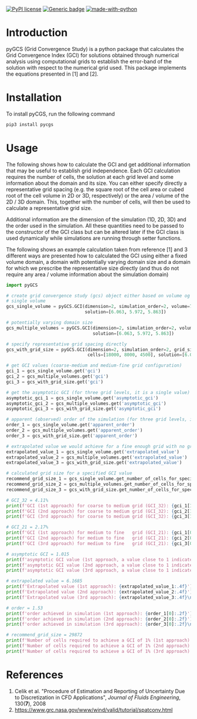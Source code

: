 [![PyPI license](https://img.shields.io/pypi/l/pygcs.svg)](https://pypi.python.org/pypi/pygcs/)
[![Generic badge](https://img.shields.io/badge/Version-v0.4.1-red.svg)](https://shields.io/)
[![made-with-python](https://img.shields.io/badge/Made%20with-Python-1f425f.svg)](https://www.python.org/)

# Introduction

pyGCS (Grid Convergence Study) is a python package that calculates the Grid Convergence Index (GCI) for solutions obtained through numerical analysis using computational grids to establish the error-band of the solution with respect to the numerical grid used. This package implements the equations presented in [1] and [2].

# Installation

To install pyCGS, run the following command

```bash
pip3 install pycgs
```

# Usage

The following shows how to calculate the GCI and get additional information that may be useful to establish grid independence. Each GCI calculation requires the number of cells, the solution at each grid level and some information about the domain and its size. You can either specify directly a representative grid spacing (e.g. the square root of the cell area or cubed root of the cell volume in 2D or 3D, respectively) or the area / volume of the 2D / 3D domain. This, together with the number of cells, will then be used to calculate a representative grid size.

Additional information are the dimension of the simulation (1D, 2D, 3D) and the order used in the simulation. All these quantities need to be passed to the constructor of the GCI class but can be altered later if the GCI class is used dynamically while simulations are running through setter functions.

The following shows an example calculation taken from reference [1] and 3 different ways are presented how to calculated the GCI using either a fixed volume domain, a domain with potentially varying domain size and a domain for which we prescribe the representative size directly (and thus do not require any area / volume information about the simulation domain)

```python
import pyGCS

# create grid convergence study (gcs) object either based on volume og grid size
# single volume
gcs_single_volume = pyGCS.GCI(dimension=2, simulation_order=2, volume=76, cells=[18000, 8000, 4500],
                              solution=[6.063, 5.972, 5.863])

# potentially varying domain size
gcs_multiple_volumes = pyGCS.GCI(dimension=2, simulation_order=2, volume=[76, 76, 76], cells=[18000, 8000, 4500],
                                 solution=[6.063, 5.972, 5.863])

# specify representative grid spacing directly
gcs_with_grid_size = pyGCS.GCI(dimension=2, simulation_order=2, grid_size=[0.75, 1.125, 1.5],
                               cells=[18000, 8000, 4500], solution=[6.063, 5.972, 5.863])

# get GCI values (coarse-medium and medium-fine grid configuration)
gci_1 = gcs_single_volume.get('gci')
gci_2 = gcs_multiple_volumes.get('gci')
gci_3 = gcs_with_grid_size.get('gci')

# get the asymptotic GCI (for three grid levels, it is a single value)
asymptotic_gci_1 = gcs_single_volume.get('asymptotic_gci')
asymptotic_gci_2 = gcs_multiple_volumes.get('asymptotic_gci')
asymptotic_gci_3 = gcs_with_grid_size.get('asymptotic_gci')

# apparent (observed) order of the simulation (for three grid levels, it is a single value)
order_1 = gcs_single_volume.get('apparent_order')
order_2 = gcs_multiple_volumes.get('apparent_order')
order_3 = gcs_with_grid_size.get('apparent_order')

# extrapolated value we would achieve for a fine enough grid with no grid induced errors
extrapolated_value_1 = gcs_single_volume.get('extrapolated_value')
extrapolated_value_2 = gcs_multiple_volumes.get('extrapolated_value')
extrapolated_value_3 = gcs_with_grid_size.get('extrapolated_value')

# calculated grid size for a specified GCI value
recommend_grid_size_1 = gcs_single_volume.get_number_of_cells_for_specified_gci_of(0.01)
recommend_grid_size_2 = gcs_multiple_volumes.get_number_of_cells_for_specified_gci_of(0.01)
recommend_grid_size_3 = gcs_with_grid_size.get_number_of_cells_for_specified_gci_of(0.01)

# GCI_32 = 4.11%
print(f'GCI (1st approach) for coarse to medium grid (GCI_32): {gci_1[1] * 100:.2f}%')
print(f'GCI (2nd approach) for coarse to medium grid (GCI_32): {gci_2[1] * 100:.2f}%')
print(f'GCI (3rd approach) for coarse to medium grid (GCI_32): {gci_3[1] * 100:.2f}%\n')

# GCI_21 = 2.17%
print(f'GCI (1st approach) for medium to fine   grid (GCI_21): {gci_1[0] * 100:.2f}%')
print(f'GCI (2nd approach) for medium to fine   grid (GCI_21): {gci_2[0] * 100:.2f}%')
print(f'GCI (3rd approach) for medium to fine   grid (GCI_21): {gci_3[0] * 100:.2f}%\n')

# asymptotic GCI = 1.015
print(f'asymptotic GCI value (1st approach, a value close to 1 indicates grid independence): {asymptotic_gci_1[0]:.3f}')
print(f'asymptotic GCI value (2nd approach, a value close to 1 indicates grid independence): {asymptotic_gci_2[0]:.3f}')
print(f'asymptotic GCI value (3rd approach, a value close to 1 indicates grid independence): {asymptotic_gci_3[0]:.3f}\n')

# extrapolated value = 6.1685
print(f'Extrapolated value (1st approach): {extrapolated_value_1:.4f}')
print(f'Extrapolated value (2nd approach): {extrapolated_value_2:.4f}')
print(f'Extrapolated value (3rd approach): {extrapolated_value_3:.4f}\n')

# order = 1.53
print(f'order achieved in simulation (1st approach): {order_1[0]:.2f}')
print(f'order achieved in simulation (2nd approach): {order_2[0]:.2f}')
print(f'order achieved in simulation (3rd approach): {order_3[0]:.2f}\n')

# recommend_grid_size = 29872
print(f'Number of cells required to achieve a GCI of 1% (1st approach): {recommend_grid_size_1:.0f}')
print(f'Number of cells required to achieve a GCI of 1% (2nd approach): {recommend_grid_size_2:.0f}')
print(f'Number of cells required to achieve a GCI of 1% (3rd approach): {recommend_grid_size_3:.0f}')
```

# References

1. Celik et al. "Procedure of Estimation and Reporting of Uncertainty Due to Discretization in CFD Applications", _Journal of Fluids Engineering_, 130(**7**), 2008  
2. https://www.grc.nasa.gov/www/wind/valid/tutorial/spatconv.html
